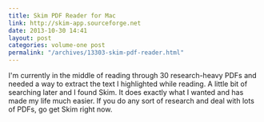 ```yaml
---
title: Skim PDF Reader for Mac
link: http://skim-app.sourceforge.net
date: 2013-10-30 14:41
layout: post
categories: volume-one post
permalink: "/archives/13303-skim-pdf-reader.html"
---
```



I'm currently in the middle of reading through 30 research-heavy PDFs and needed a way to extract the text I highlighted while reading. A little bit of searching later and I found Skim. It does exactly what I wanted and has made my life much easier. If you do any sort of research and deal with lots of PDFs, go get Skim right now.
